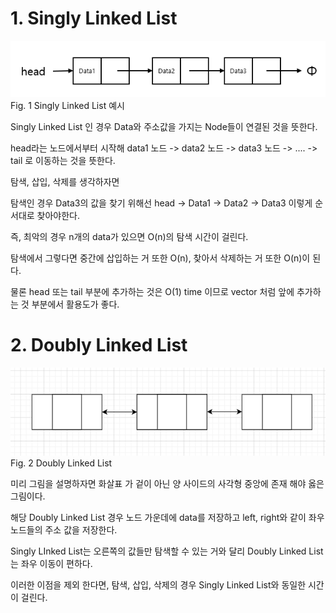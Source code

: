 # 1. Singly Linked List

![Singly Linked List](https://github.com/hyul77/hyul-dictionary/blob/main/1.%EC%9E%90%EB%A3%8C%EA%B5%AC%EC%A1%B0/image/Singly%20Linked%20List.png?raw=true)
Fig. 1 Singly Linked List 예시
 

Singly Linked List 인 경우 Data와 주소값을 가지는 Node들이 연결된 것을 뜻한다.

head라는 노드에서부터 시작해 data1 노드 -> data2 노드 -> data3 노드 -> .... -> tail 로 이동하는 것을 뜻한다.

 

탐색, 삽입, 삭제를 생각하자면

탐색인 경우 Data3의 값을 찾기 위해선 head -> Data1 -> Data2 -> Data3 이렇게 순서대로 찾아야한다.

즉, 최악의 경우 n개의 data가 있으면 O(n)의 탐색 시간이 걸린다.

 

탐색에서 그렇다면 중간에 삽입하는 거 또한 O(n), 찾아서 삭제하는 거 또한 O(n)이 된다.

물론 head 또는 tail 부분에 추가하는 것은 O(1) time 이므로 vector 처럼 앞에 추가하는 것 부분에서 활용도가 좋다.

 

# 2. Doubly Linked List


![Doubly Linked List](https://github.com/hyul77/hyul-dictionary/blob/main/1.%EC%9E%90%EB%A3%8C%EA%B5%AC%EC%A1%B0/image/Doubly%20Linked%20List.png?raw=true)
Fig. 2 Doubly Linked List

미리 그림을 설명하자면 화살표 가 겉이 아닌 양 사이드의 사각형 중앙에 존재 해야 옳은 그림이다.

 

해당 Doubly Linked List 경우 노드 가운데에 data를 저장하고 left, right와 같이 좌우 노드들의 주소 값을 저장한다.

Singly LInked List는 오른쪽의 값들만 탐색할 수 있는 거와 달리 Doubly Linked List는 좌우 이동이 편하다.

이러한 이점을 제외 한다면, 탐색, 삽입, 삭제의 경우 Singly Linked List와 동일한 시간이 걸린다.